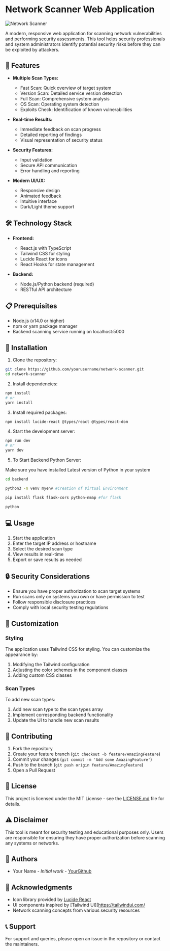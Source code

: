 # Network Scanner Web Application

![Network Scanner](https://via.placeholder.com/800x400?text=Network+Scanner)

A modern, responsive web application for scanning network vulnerabilities and performing security assessments. This tool helps security professionals and system administrators identify potential security risks before they can be exploited by attackers.

## 🚀 Features

- **Multiple Scan Types:**
  - Fast Scan: Quick overview of target system
  - Version Scan: Detailed service version detection
  - Full Scan: Comprehensive system analysis
  - OS Scan: Operating system detection
  - Exploits Check: Identification of known vulnerabilities

- **Real-time Results:**
  - Immediate feedback on scan progress
  - Detailed reporting of findings
  - Visual representation of security status

- **Security Features:**
  - Input validation
  - Secure API communication
  - Error handling and reporting

- **Modern UI/UX:**
  - Responsive design
  - Animated feedback
  - Intuitive interface
  - Dark/Light theme support

## 🛠️ Technology Stack

- **Frontend:**
  - React.js with TypeScript
  - Tailwind CSS for styling
  - Lucide React for icons
  - React Hooks for state management

- **Backend:**
  - Node.js/Python backend (required)
  - RESTful API architecture

## 📋 Prerequisites

- Node.js (v14.0 or higher)
- npm or yarn package manager
- Backend scanning service running on localhost:5000

## 🔧 Installation

1. Clone the repository:
```bash
git clone https://github.com/yourusername/network-scanner.git
cd network-scanner
```

2. Install dependencies:
```bash
npm install
# or
yarn install
```

3. Install required packages:
```bash
npm install lucide-react @types/react @types/react-dom
```

4. Start the development server:
```bash
npm run dev
# or
yarn dev
```

 5. To Start Backend Python Server:

 Make sure you have installed Latest version of Python in your system

```bash
cd backend
```
```bash
python3 -m venv myenv #Creation of Virtual Environment
```
```bash
pip install flask flask-cors python-nmap #for flask
```
```bash
python
```

## 💻 Usage

1. Start the application
2. Enter the target IP address or hostname
3. Select the desired scan type
4. View results in real-time
5. Export or save results as needed

## 🔒 Security Considerations

- Ensure you have proper authorization to scan target systems
- Run scans only on systems you own or have permission to test
- Follow responsible disclosure practices
- Comply with local security testing regulations






## 🎨 Customization

### Styling
The application uses Tailwind CSS for styling. You can customize the appearance by:

1. Modifying the Tailwind configuration
2. Adjusting the color schemes in the component classes
3. Adding custom CSS classes

### Scan Types
To add new scan types:

1. Add new scan type to the scan types array
2. Implement corresponding backend functionality
3. Update the UI to handle new scan results

## 🤝 Contributing

1. Fork the repository
2. Create your feature branch (`git checkout -b feature/AmazingFeature`)
3. Commit your changes (`git commit -m 'Add some AmazingFeature'`)
4. Push to the branch (`git push origin feature/AmazingFeature`)
5. Open a Pull Request

## 📝 License

This project is licensed under the MIT License - see the [LICENSE.md](LICENSE.md) file for details.

## ⚠️ Disclaimer

This tool is meant for security testing and educational purposes only. Users are responsible for ensuring they have proper authorization before scanning any systems or networks.

## 👥 Authors

- Your Name - *Initial work* - [YourGithub](https://github.com/yourusername)

## 🙏 Acknowledgments

- Icon library provided by [Lucide React](https://lucide.dev/)
- UI components inspired by [Tailwind UI](https://tailwindui.com/
- Network scanning concepts from various security resources

## 📞 Support

For support and queries, please open an issue in the repository or contact the maintainers.